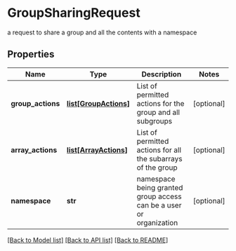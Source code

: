 # GroupSharingRequest

a request to share a group and all the contents with a namespace

## Properties

| Name              | Type                                      | Description                                                        | Notes      |
| ----------------- | ----------------------------------------- | ------------------------------------------------------------------ | ---------- |
| **group_actions** | [**list[GroupActions]**](GroupActions.md) | List of permitted actions for the group and all subgroups          | [optional] |
| **array_actions** | [**list[ArrayActions]**](ArrayActions.md) | List of permitted actions for all the subarrays of the group       | [optional] |
| **namespace**     | **str**                                   | namespace being granted group access can be a user or organization | [optional] |

[[Back to Model list]](../README.md#documentation-for-models) [[Back to API list]](../README.md#documentation-for-api-endpoints) [[Back to README]](../README.md)
